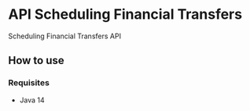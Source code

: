 # API Scheduling Financial Transfers
Scheduling Financial Transfers API

## How to use
### Requisites
- Java 14
